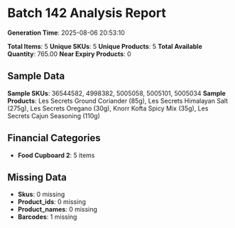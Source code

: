 # Batch 142 Analysis Report

**Generation Time**: 2025-08-06 20:53:10

**Total Items**: 5
**Unique SKUs**: 5
**Unique Products**: 5
**Total Available Quantity**: 765.00
**Near Expiry Products**: 0

## Sample Data
**Sample SKUs**: 36544582, 4998382, 5005058, 5005101, 5005034
**Sample Products**: Les Secrets Ground Coriander (85g), Les Secrets Himalayan Salt (275g), Les Secrets Oregano (30g), Knorr Kofta Spicy Mix (35g), Les Secrets Cajun Seasoning (110g)

## Financial Categories
- **Food Cupboard 2**: 5 items

## Missing Data
- **Skus**: 0 missing
- **Product_ids**: 0 missing
- **Product_names**: 0 missing
- **Barcodes**: 1 missing
